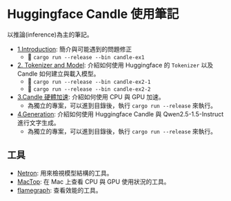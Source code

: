 # Huggingface Candle 使用筆記

以推論(inference)為主的筆記。

- [1.Introduction](1.Introduction/README.md): 簡介與可能遇到的問題修正
  - :runner: `cargo run --release --bin candle-ex1`
- [2. Tokenizer and Model](2.tokenizer-and-model/README.md): 介紹如何使用 Huggingface 的 `Tokenizer` 以及 Candle 如何建立與載入模型。
  - :runner: `cargo run --release --bin candle-ex2-1`
  - :runner: `cargo run --release --bin candle-ex2-2`
- [3.Candle 硬體加速](3.device-acceleration/README.md): 介紹如何使用 CPU 與 GPU 加速。
  - 為獨立的專案，可以進到目錄後，執行 `cargo run --release` 來執行。
- [4.Generation](4.generation/README.md): 介紹如何使用 Huggingface Candle 與 Qwen2.5-1.5-Instruct 進行文字生成。
  - 為獨立的專案，可以進到目錄後，執行 `cargo run --release` 來執行。
  
## 工具

- [Netron](https://github.com/lutzroeder/netron): 用來檢視模型結構的工具。
- [MacTop](https://github.com/context-labs/mactop): 在 Mac 上查看 CPU 與 GPU 使用狀況的工具。
- [flamegraph](https://github.com/flamegraph-rs/flamegraph): 查看效能的工具。
